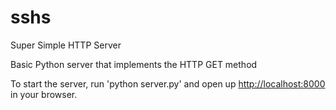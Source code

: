 sshs
====

Super Simple HTTP Server

Basic Python server that implements the HTTP GET method

To start the server, run 'python server.py' and open up [http://localhost:8000](http://localhost:8000) in your browser.


